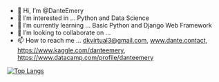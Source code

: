 - 👋 Hi, I’m @DanteEmery
- 👀 I’m interested in ... Python and Data Science
- 🌱 I’m currently learning ... Basic Python and Django Web Framework
- 💞️ I’m looking to collaborate on ... 
- 📫 How to reach me ... dkvirtual3@gmail.com, www.dante.contact, https://www.kaggle.com/danteemery, https://www.datacamp.com/profile/danteemery

<!---
DanteEmery/DanteEmery is a ✨ special ✨ repository because its `README.md` (this file) appears on your GitHub profile.
You can click the Preview link to take a look at your changes.
--->

[![Top Langs](https://github-readme-stats.vercel.app/api/top-langs/?username=danteemery&theme=calm&show_icons=true&langs_count=8&layout=compact)](https://github.com/anuraghazra/github-readme-stats)
